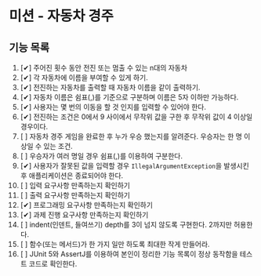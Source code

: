 # 미션 - 자동차 경주


## 기능 목록
1. [✔] 주어진 횟수 동안 전진 또는 멈출 수 있는 n대의 자동차
2. [✔] 각 자동차에 이름을 부여할 수 있게 하기.
3. [✔] 전진하는 자동차를 출력할 때 자동차 이름을 같이 출력하기.
4. [✔] 자동차 이름은 쉼표(,)를 기준으로 구분하며 이름은 5자 이하만 가능하다.
5. [✔] 사용자는 몇 번의 이동을 할 것 인지를 입력할 수 있어야 한다.
6. [✔] 전진하는 조건은 0에서 9 사이에서 무작위 값을 구한 후 무작위 값이 4 이상일 경우이다.
7. [ ] 자동차 경주 게임을 완료한 후 누가 우승 했는지를 알려준다. 우승자는 한 명 이상일 수 있는 조건.
8. [ ] 우승자가 여러 명일 경우 쉼표(,)를 이용하여 구분한다.
9. [✔] 사용자가 잘못된 값을 입력할 경우 `IllegalArgumentException`을 발생시킨 후 애플리케이션은 종료되어야 한다.
10. [ ] 입력 요구사항 만족하는지 확인하기
11. [ ] 출력 요구사항 만족하는지 확인하기
12. [✔] 프로그래밍 요구사항 만족하는지 확인하기
13. [✔] 과제 진행 요구사항 만족하는지 확인하기
14. [ ] indent(인덴트, 들여쓰기) depth를 3이 넘지 않도록 구현한다. 2까지만 허용한다. 
15. [ ] 함수(또는 메서드)가 한 가지 일만 하도록 최대한 작게 만들어라. 
16. [ ] JUnit 5와 AssertJ를 이용하여 본인이 정리한 기능 목록이 정상 동작함을 테스트 코드로 확인한다.
